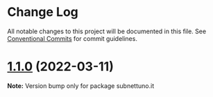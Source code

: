 # Change Log

All notable changes to this project will be documented in this file.
See [Conventional Commits](https://conventionalcommits.org) for commit guidelines.

# [1.1.0](https://github.com/kajyr/subnettuno.it/compare/v1.0.0...v1.1.0) (2022-03-11)

**Note:** Version bump only for package subnettuno.it
